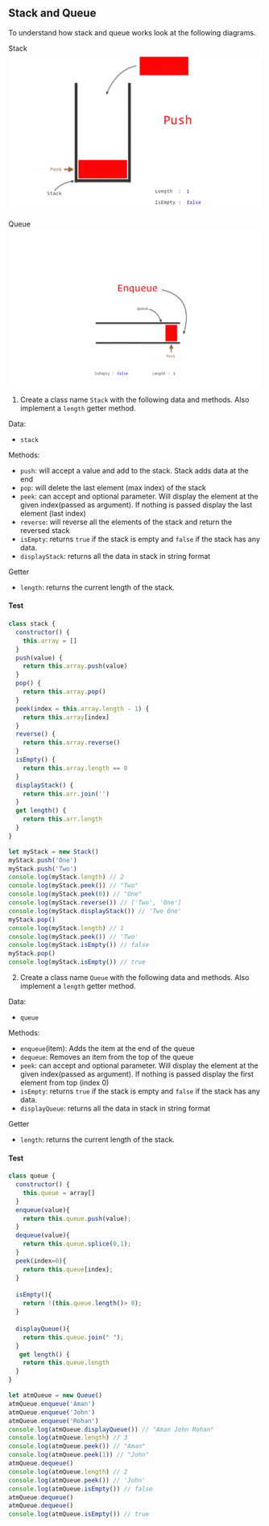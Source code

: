 ## Stack and Queue

To understand how stack and queue works look at the following diagrams.

Stack
![Stack](../assets/stack.gif)

Queue
![Queue](../assets/queue.gif)

1. Create a class name `Stack` with the following data and methods. Also implement a `length` getter method.

Data:

- `stack`

Methods:

- `push`: will accept a value and add to the stack. Stack adds data at the end
- `pop`: will delete the last element (max index) of the stack
- `peek`: can accept and optional parameter. Will display the element at the given index(passed as argument). If nothing is passed display the last element (last index)
- `reverse`: will reverse all the elements of the stack and return the reversed stack
- `isEmpty`: returns `true` if the stack is empty and `false` if the stack has any data.
- `displayStack`: returns all the data in stack in string format

Getter

- `length`: returns the current length of the stack.

#### Test

```js
class stack {
  constructor() {
    this.array = []
  }
  push(value) {
    return this.array.push(value)
  }
  pop() {
    return this.array.pop()
  }
  peek(index = this.array.length - 1) {
    return this.array[index]
  }
  reverse() {
    return this.array.reverse()
  }
  isEmpty() {
    return this.array.length == 0
  }
  displayStack() {
    return this.arr.join('')
  }
  get length() {
    return this.arr.length
  }
}
```

```js
let myStack = new Stack()
myStack.push('One')
myStack.push('Two')
console.log(myStack.length) // 2
console.log(myStack.peek()) // "Two"
console.log(myStack.peek(0)) // "One"
console.log(myStack.reverse()) // ['Two', 'One']
console.log(myStack.displayStack()) // 'Two One'
myStack.pop()
console.log(myStack.length) // 1
console.log(myStack.peek()) // 'Two'
console.log(myStack.isEmpty()) // false
myStack.pop()
console.log(myStack.isEmpty()) // true
```

2. Create a class name `Queue` with the following data and methods. Also implement a `length` getter method.

Data:

- `queue`

Methods:

- `enqueue`(item): Adds the item at the end of the queue
- `dequeue`: Removes an item from the top of the queue
- `peek`: can accept and optional parameter. Will display the element at the given index(passed as argument). If nothing is passed display the first element from top (index 0)
- `isEmpty`: returns `true` if the stack is empty and `false` if the stack has any data.
- `displayQueue`: returns all the data in stack in string format

Getter

- `length`: returns the current length of the stack.

#### Test

```js
class queue {
  constructor() {
    this.queue = array[]
  }
  enqueue(value){
    return this.queue.push(value);
  }
  dequeue(value){
    return this.queue.splice(0,1);
  }
  peek(index=0){
    return this.queue[index];
  }

  isEmpty(){
    return !(this.queue.length()> 0);
  }

  displayQueue(){
    return this.queue.join(" ");
  }
   get length() {
    return this.queue.length
  }
}
```

```js
let atmQueue = new Queue()
atmQueue.enqueue('Aman')
atmQueue.enqueue('John')
atmQueue.enqueue('Rohan')
console.log(atmQueue.displayQueue()) // "Aman John Rohan"
console.log(atmQueue.length) // 3
console.log(atmQueue.peek()) // "Aman"
console.log(atmQueue.peek(1)) // "John"
atmQueue.dequeue()
console.log(atmQueue.length) // 2
console.log(atmQueue.peek()) // 'John'
console.log(atmQueue.isEmpty()) // false
atmQueue.dequeue()
atmQueue.dequeue()
console.log(atmQueue.isEmpty()) // true
```

